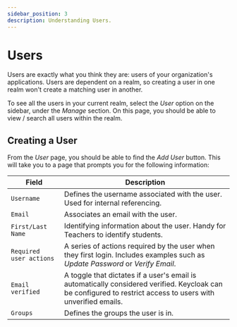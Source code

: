 ```yaml
---
sidebar_position: 3
description: Understanding Users.
---
```


# Users

Users are exactly what you think they are: users of your organization's applications. Users are dependent on a realm, so creating a user in one realm won't create a matching user in another.

To see all the users in your current realm, select the *User* option on the sidebar, under the *Manage* section. On this page, you should be able to view / search all users within the realm.

## Creating a User

From the *User* page, you should be able to find the *Add User* button. This will take you to a page that prompts you for the following information:

| Field                   | Description                                                                                                                                                   |
| ----------------------- | ------------------------------------------------------------------------------------------------------------------------------------------------------------- |
| `Username`              | Defines the username associated with the user. Used for internal referencing.                                                                                 |
| `Email`                 | Associates an email with the user.                                                                                                                            |
| `First/Last Name`       | Identifying information about the user. Handy for Teachers to identify students.                                                                              |
| `Required user actions` | A series of actions required by the user when they first login. Includes examples such as *Update Password* or *Verify Email*.                                |
| `Email verified`        | A toggle that dictates if a user's email is automatically considered verified. Keycloak can be configured to restrict access to users with unverified emails. |
| `Groups`                | Defines the groups the user is in.                                                                                                                            |
